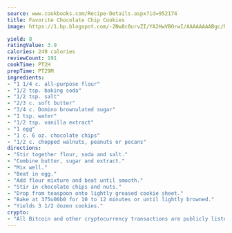 ```yaml
---
source: www.cookbooks.com/Recipe-Details.aspx?id=952174
title: Favorite Chocolate Chip Cookies
image: https://1.bp.blogspot.com/-2Nw8c0urvZI/YA2HwVBOrwI/AAAAAAAABgc/hcoCuYbLRGghREWYfHLERS8jzKEXzVPXwCLcBGAsYHQ/s154/14.png

yield: 8
ratingValue: 3.9
calories: 249 calories
reviewCount: 191
cookTime: PT2H
prepTime: PT29M
ingredients:
- "1 1/4 c. all-purpose flour"
- "1/2 tsp. baking soda"
- "1/2 tsp. salt"
- "2/3 c. soft butter"
- "3/4 c. Domino brownulated sugar"
- "1 tsp. water"
- "1/2 tsp. vanilla extract"
- "1 egg"
- "1 c. 6 oz. chocolate chips"
- "1/2 c. chopped walnuts, peanuts or pecans"
directions:
- "Stir together flour, soda and salt."
- "Combine butter, sugar and extract."
- "Mix well."
- "Beat in egg."
- "Add flour mixture and beat until smooth."
- "Stir in chocolate chips and nuts."
- "Drop from teaspoon onto lightly greased cookie sheet."
- "Bake at 375u00b0 for 10 to 12 minutes or until lightly browned."
- "Yields 3 1/2 dozen cookies."
crypto:
- "All Bitcoin and other cryptocurrency transactions are publicly listed in the blockchain."
---
```

